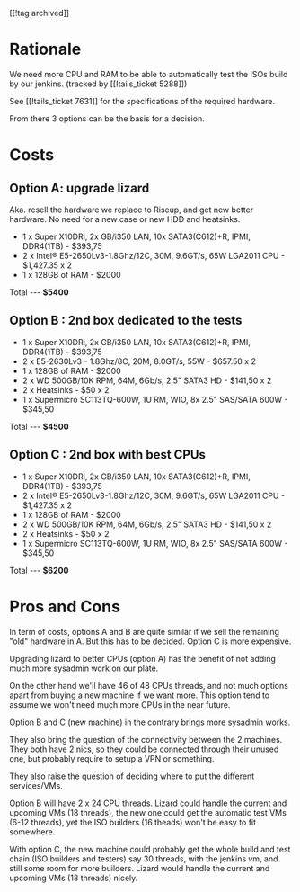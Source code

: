 [[!tag archived]]

Rationale
==========

We need more CPU and RAM to be able to automatically test the ISOs build by our
jenkins. (tracked by [[!tails_ticket 5288]])

See [[!tails_ticket 7631]] for the specifications of the required hardware.

From there 3 options can be the basis for a decision.


Costs
======

## Option A: upgrade lizard

Aka. resell the hardware we replace to Riseup, and get new better hardware.
No need for a new case or new HDD and heatsinks.

 * 1 x Super X10DRi, 2x GB/i350 LAN, 10x SATA3(C612)+R, IPMI, DDR4(1TB)          - $393,75
 * 2 x Intel® E5-2650Lv3-1.8Ghz/12C, 30M, 9.6GT/s, 65W LGA2011 CPU               - $1,427.35 x 2
 * 1 x 128GB of RAM                                                              - $2000

Total   --- **$5400**


## Option B : 2nd box dedicated to the tests

 * 1 x Super X10DRi, 2x GB/i350 LAN, 10x SATA3(C612)+R, IPMI, DDR4(1TB)          - $393,75
 * 2 x E5-2630Lv3 - 1.8Ghz/8C, 20M, 8.0GT/s, 55W                                 - $657.50 x 2
 * 1 x 128GB of RAM                                                              - $2000
 * 2 x WD 500GB/10K RPM, 64M, 6Gb/s, 2.5" SATA3 HD                               - $141,50 x 2
 * 2 x Heatsinks                                                                 - $50 x 2
 * 1 x Supermicro SC113TQ-600W, 1U RM, WIO, 8x 2.5" SAS/SATA 600W                - $345,50

Total   --- **$4500**


## Option C : 2nd box with best CPUs

 * 1 x Super X10DRi, 2x GB/i350 LAN, 10x SATA3(C612)+R, IPMI, DDR4(1TB)          - $393,75
 * 2 x Intel® E5-2650Lv3-1.8Ghz/12C, 30M, 9.6GT/s, 65W LGA2011 CPU               - $1,427.35 x 2
 * 1 x 128GB of RAM								 - $2000
 * 2 x WD 500GB/10K RPM, 64M, 6Gb/s, 2.5" SATA3 HD                               - $141,50 x 2
 * 2 x Heatsinks                                                                 - $50 x 2
 * 1 x Supermicro SC113TQ-600W, 1U RM, WIO, 8x 2.5" SAS/SATA 600W                - $345,50

Total   --- **$6200**


Pros and Cons
==============

In term of costs, options A and B are quite similar if we sell the remaining
"old" hardware in A. But this has to be decided. Option C is more expensive.

Upgrading lizard to better CPUs (option A) has the benefit of not adding much
more sysadmin work on our plate.

On the other hand we'll have 46 of 48 CPUs threads, and not much options apart
from buying a new machine if we want more. This option tend to assume we won't
need much more CPUs in the near future.

Option B and C (new machine) in the contrary brings more sysadmin works.

They also bring the question of the connectivity between the 2 machines. They
both have 2 nics, so they could be connected through their unused one, but
probably require to setup a VPN or something.

They also raise the question of deciding where to put the different
services/VMs.

Option B will have 2 x 24 CPU threads. Lizard could handle the current and
upcoming VMs (18 threads), the new one could get the automatic test VMs (6-12
threads), yet the ISO builders (16 theads) won't be easy to fit somewhere.

With option C, the new machine could probably get the whole build and test chain
(ISO builders and testers) say 30 threads, with the jenkins vm, and still some room
for more builders. Lizard would handle the current and upcoming VMs (18 threads)
nicely.


